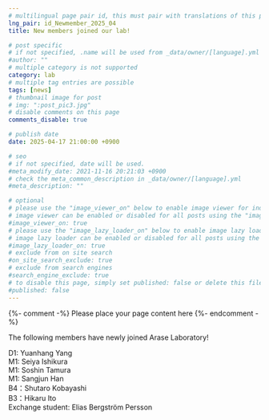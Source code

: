 ```yaml
---
# multilingual page pair id, this must pair with translations of this page. (This name must be unique)
lng_pair: id_Newmember_2025_04
title: New members joined our lab!

# post specific
# if not specified, .name will be used from _data/owner/[language].yml
#author: ""
# multiple category is not supported
category: lab
# multiple tag entries are possible
tags: [news]
# thumbnail image for post
# img: ":post_pic3.jpg"
# disable comments on this page
comments_disable: true

# publish date
date: 2025-04-17 21:00:00 +0900

# seo
# if not specified, date will be used.
#meta_modify_date: 2021-11-16 20:21:03 +0900
# check the meta_common_description in _data/owner/[language].yml
#meta_description: ""

# optional
# please use the "image_viewer_on" below to enable image viewer for individual pages or posts (_posts/ or [language]/_posts folders).
# image viewer can be enabled or disabled for all posts using the "image_viewer_posts: true" setting in _data/conf/main.yml.
#image_viewer_on: true
# please use the "image_lazy_loader_on" below to enable image lazy loader for individual pages or posts (_posts/ or [language]/_posts folders).
# image lazy loader can be enabled or disabled for all posts using the "image_lazy_loader_posts: true" setting in _data/conf/main.yml.
#image_lazy_loader_on: true
# exclude from on site search
#on_site_search_exclude: true
# exclude from search engines
#search_engine_exclude: true
# to disable this page, simply set published: false or delete this file
#published: false
---
```


{%- comment -%} Please place your page content here {%- endcomment -%}

The following members have newly joined Arase Laboratory!

D1: Yuanhang Yang  
M1: Seiya Ishikura  
M1: Soshin Tamura  
M1: Sangjun Han  
B4：Shutaro Kobayashi  
B3：Hikaru Ito  
Exchange student: Elias Bergström Persson

